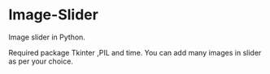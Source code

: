 # Image-Slider
Image slider in Python.

Required package Tkinter ,PIL and time.
You can add many images in slider as per your choice.
